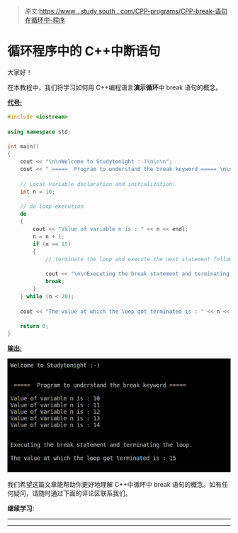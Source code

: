 > 原文:[https://www . study south . com/CPP-programs/CPP-break-语句在循环中-程序](https://www.studytonight.com/cpp-programs/cpp-break-statement-in-loop-program)

# 循环程序中的 C++中断语句

大家好！

在本教程中，我们将学习如何用 C++编程语言**演示循环**中 break 语句的概念。

<u>**代号:**</u>

```cpp
#include <iostream>

using namespace std;

int main()
{
    cout << "\n\nWelcome to Studytonight :-)\n\n\n";
    cout << " =====  Program to understand the break keyword ===== \n\n";

    // Local variable declaration and initialization:
    int n = 10;

    // do loop execution
    do
    {
        cout << "Value of variable n is : " << n << endl;
        n = n + 1;
        if (n == 15)
        {
            // terminate the loop and execute the next statement following it.

            cout << "\n\nExecuting the break statement and terminating the loop.\n\n";
            break;
        }
    } while (n < 20);

    cout << "The value at which the loop got terminated is : " << n << "\n\n\n";

    return 0;
}
```

<u>**输出:**</u>

![C++ break in loops](img/c8130f2ecee438751cefc6826e873c99.png)

我们希望这篇文章能帮助你更好地理解 C++中循环中 break 语句的概念。如有任何疑问，请随时通过下面的评论区联系我们。

**继续学习:**

* * *

* * *